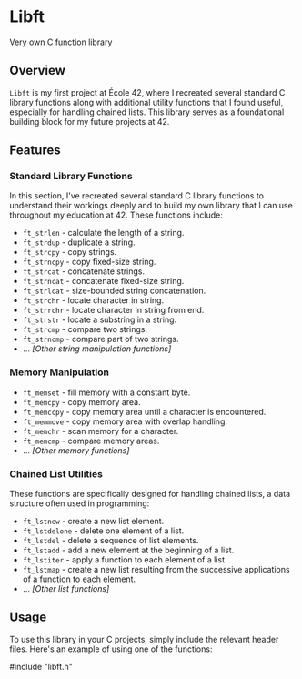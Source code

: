# Libft
Very own C function library

## Overview

`Libft` is my first project at École 42, where I recreated several standard C library functions along with additional utility functions that I found useful, especially for handling chained lists. This library serves as a foundational building block for my future projects at 42.

## Features

### Standard Library Functions

In this section, I've recreated several standard C library functions to understand their workings deeply and to build my own library that I can use throughout my education at 42. These functions include:

- `ft_strlen` - calculate the length of a string.
- `ft_strdup` - duplicate a string.
- `ft_strcpy` - copy strings.
- `ft_strncpy` - copy fixed-size string.
- `ft_strcat` - concatenate strings.
- `ft_strncat` - concatenate fixed-size string.
- `ft_strlcat` - size-bounded string concatenation.
- `ft_strchr` - locate character in string.
- `ft_strrchr` - locate character in string from end.
- `ft_strstr` - locate a substring in a string.
- `ft_strcmp` - compare two strings.
- `ft_strncmp` - compare part of two strings.
- ... _[Other string manipulation functions]_

### Memory Manipulation

- `ft_memset` - fill memory with a constant byte.
- `ft_memcpy` - copy memory area.
- `ft_memccpy` - copy memory area until a character is encountered.
- `ft_memmove` - copy memory area with overlap handling.
- `ft_memchr` - scan memory for a character.
- `ft_memcmp` - compare memory areas.
- ... _[Other memory functions]_

### Chained List Utilities

These functions are specifically designed for handling chained lists, a data structure often used in programming:

- `ft_lstnew` - create a new list element.
- `ft_lstdelone` - delete one element of a list.
- `ft_lstdel` - delete a sequence of list elements.
- `ft_lstadd` - add a new element at the beginning of a list.
- `ft_lstiter` - apply a function to each element of a list.
- `ft_lstmap` - create a new list resulting from the successive applications of a function to each element.
- ... _[Other list functions]_

## Usage

To use this library in your C projects, simply include the relevant header files. Here's an example of using one of the functions:

#include "libft.h"


